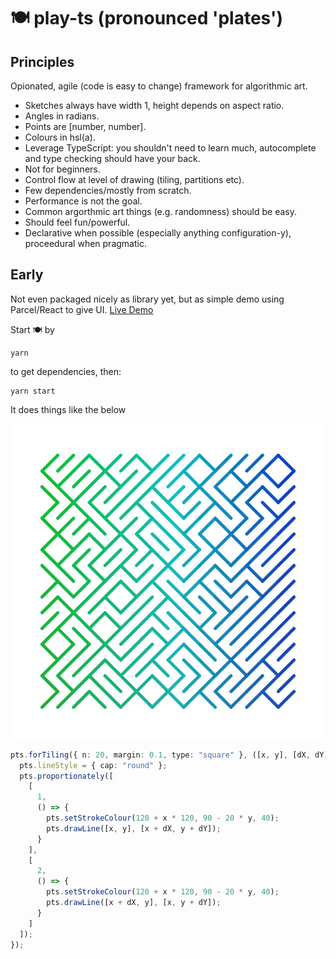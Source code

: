# 🍽️ play-ts (pronounced 'plates')

## Principles

Opionated, agile (code is easy to change) framework for algorithmic art.

- Sketches always have width 1, height depends on aspect ratio.
- Angles in radians.
- Points are [number, number].
- Colours in hsl(a).
- Leverage TypeScript: you shouldn't need to learn much, autocomplete and type checking should have your back.
- Not for beginners.
- Control flow at level of drawing (tiling, partitions etc).
- Few dependencies/mostly from scratch.
- Performance is not the goal.
- Common argorthmic art things (e.g. randomness) should be easy.
- Should feel fun/powerful.
- Declarative when possible (especially anything configuration-y), proceedural when pragmatic.

## Early

Not even packaged nicely as library yet, but as simple demo using Parcel/React to give UI. [Live Demo](https://focused-agnesi-2a3bda.netlify.com)

Start 🍽️ by

```
yarn
```

to get dependencies, then:

```
yarn start
```

It does things like the below

![A very early example drawn with tiles](tiles.png)

```typescript
pts.forTiling({ n: 20, margin: 0.1, type: "square" }, ([x, y], [dX, dY]) => {
  pts.lineStyle = { cap: "round" };
  pts.proportionately([
    [
      1,
      () => {
        pts.setStrokeColour(120 + x * 120, 90 - 20 * y, 40);
        pts.drawLine([x, y], [x + dX, y + dY]);
      }
    ],
    [
      2,
      () => {
        pts.setStrokeColour(120 + x * 120, 90 - 20 * y, 40);
        pts.drawLine([x + dX, y], [x, y + dY]);
      }
    ]
  ]);
});
```
